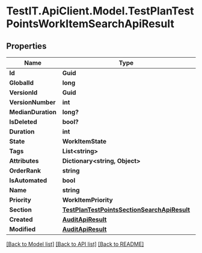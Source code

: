 # TestIT.ApiClient.Model.TestPlanTestPointsWorkItemSearchApiResult

## Properties

Name | Type | Description | Notes
------------ | ------------- | ------------- | -------------
**Id** | **Guid** |  | 
**GlobalId** | **long** |  | 
**VersionId** | **Guid** |  | 
**VersionNumber** | **int** |  | 
**MedianDuration** | **long?** |  | [optional] 
**IsDeleted** | **bool?** |  | [optional] 
**Duration** | **int** |  | 
**State** | **WorkItemState** |  | 
**Tags** | **List&lt;string&gt;** |  | 
**Attributes** | **Dictionary&lt;string, Object&gt;** |  | 
**OrderRank** | **string** |  | [optional] 
**IsAutomated** | **bool** |  | 
**Name** | **string** |  | 
**Priority** | **WorkItemPriority** |  | 
**Section** | [**TestPlanTestPointsSectionSearchApiResult**](TestPlanTestPointsSectionSearchApiResult.md) |  | 
**Created** | [**AuditApiResult**](AuditApiResult.md) |  | 
**Modified** | [**AuditApiResult**](AuditApiResult.md) |  | [optional] 

[[Back to Model list]](../README.md#documentation-for-models) [[Back to API list]](../README.md#documentation-for-api-endpoints) [[Back to README]](../README.md)


